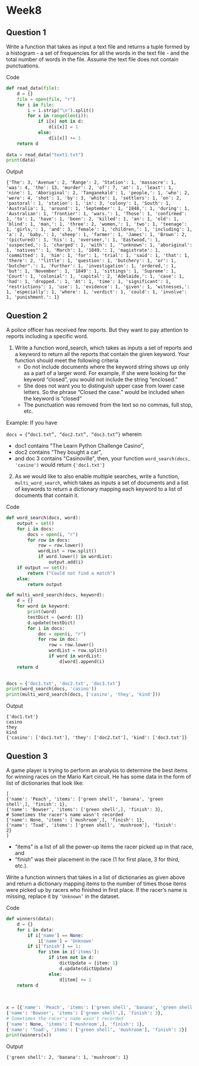 # Week8

## Question 1
Write a function that takes as input a text file and returns a tuple formed by a histogram - a set of frequencies for all the words in the text file - and the total number of words in the file. Assume the text file does not contain punctuations.

Code
```py
def read_data(file):
    d = {}
    file = open(file, "r")
    for i in file:
        i = i.strip("\n").split()
        for x in range(len(i)):
            if i[x] not in d:
                d[i[x]] = 1
            else:
                d[i[x]] += 1
    return d
    
data = read_data("text1.txt")
print(data)
```
Output
```
{'The': 3, 'Avenue': 2, 'Range': 2, 'Station': 1, 'massacre': 1, 'was': 4, 'the': 13, 'murder': 2, 'of': 7, 'at': 1, 'least': 1, 'nine': 1, 'Aboriginal': 2, 'Tanganekald': 1, 'people,': 1, 'who': 2, 'were': 4, 'shot': 1, 'by': 3, 'white': 1, 'settlers': 1, 'on': 2, 'pastoral': 1, 'station': 1, 'in': 3, 'colony': 1, 'South': 1, 'Australia': 1, 'around': 1, 'September': 1, '1848,': 1, 'during': 1, 'Australian': 1, 'frontier': 1, 'wars.': 1, 'Those': 1, 'confirmed': 1, 'to': 1, 'have': 1, 'been': 2, 'killed': 1, 'an': 1, 'old': 1, 'blind': 1, 'man,': 1, 'three': 2, 'women,': 1, 'two': 1, 'teenage': 1, 'girls,': 1, 'and': 3, 'female': 1, 'children,': 1, 'including': 1, 'a': 2, 'baby.': 1, 'sheep': 1, 'farmer': 1, 'James': 1, 'Brown': 2, '(pictured)': 1, 'his': 1, 'overseer,': 1, 'Eastwood,': 1, 'suspected,': 1, 'charged': 1, 'with': 1, '"unknown': 1, 'aboriginal': 1, 'natives"': 1, 'March': 1, '1849.': 1, 'magistrate': 1, 'committed': 1, 'him': 1, 'for': 1, 'trial': 1, 'said': 1, 'that': 1, 'there': 2, '"little': 1, 'question': 1, 'butchery': 1, 'or': 1, 'butcher".': 1, 'Further': 1, 'investigation': 1, 'ordered,': 1, 'but': 1, 'November': 1, '1849': 1, 'sittings': 1, 'Supreme': 1, 'Court': 1, 'colonial': 1, 'capital': 2, 'Adelaide,': 1, 'case': 1, 'had': 1, 'dropped.': 1, 'At': 1, 'time': 1, 'significant': 1, 'restrictions': 1, 'use': 1, 'evidence': 1, 'given': 1, 'witnesses,': 1, 'especially': 1, 'where': 1, 'verdict': 1, 'could': 1, 'involve': 1, 'punishment.': 1}
```
## Question 2
A police officer has received few reports. But they want to pay attention to reports including a specific word.
1. Write a function word_search, which takes as inputs a set of reports and a keyword to return all the reports that contain the given keyword. Your function should meet the following criteria
    * Do not include documents where the keyword string shows up only as a part of a larger word. For example, if she were looking for the keyword “closed”, you would not include the string “enclosed.”
    * She does not want you to distinguish upper case from lower case letters. So the phrase “Closed the case.” would be included when the keyword is “closed”
    * The punctuation was removed from the text so no commas, full stop, etc.

Example: If you have

`docs = {“doc1.txt”, “doc2.txt”, “doc3.txt”}` wherein
* doc1 contains "The Learn Python Challenge Casino",
* doc2 contains "They bought a car",
* and doc 3 contains "Casinoville", then, your function
`word_search(docs, 'casino')` would return
`{'doc1.txt'}`

2. As we would like to also enable multiple searches, write a function, `multi_word_search`, which takes as inputs a set of documents and a list of keywords to return a dictionary mapping each keyword to a list of documents that contain it.

Code
```py
def word_search(docs, word):
    output = set()
    for i in docs:
        docs = open(i, "r")
        for row in docs:
            row = row.lower()
            wordList = row.split()
            if word.lower() in wordList:
                output.add(i)
    if output == set():
        return ("Could not find a match")
    else:
        return output

def multi_word_search(docs, keyword):
    d = {}
    for word in keyword:
        print(word)
        testDict = {word: []}
        d.update(testDict)
        for i in docs:
            doc = open(i, "r")
            for row in doc:
                row = row.lower()
                wordList = row.split()
                if word in wordList:
                    d[word].append(i)
    return d

    
docs = {'doc1.txt', 'doc2.txt', 'doc3.txt'}
print(word_search(docs, 'casino'))
print(multi_word_search(docs, ['casino', 'they', 'kind']))
```
Output
```
{'doc1.txt'}
casino
they
kind
{'casino': ['doc1.txt'], 'they': ['doc2.txt'], 'kind': ['doc3.txt']}
```
## Question 3
A game player is trying to perform an analysis to determine the best items for winning races on the Mario Kart circuit. He has some data in the form of list of dictionaries that look like:
```
[
{'name': 'Peach', 'items': ['green shell', 'banana', 'green
shell',], 'finish': 1},
{'name': 'Bowser', 'items': ['green shell',], 'finish': 3},
# Sometimes the racer's name wasn't recorded
{'name': None, 'items': ['mushroom',], 'finish': 1},
{'name': 'Toad', 'items': ['green shell', 'mushroom'], 'finish':
2}
]
```
* “items” is a list of all the power-up items the racer picked up in that race, and
* “finish” was their placement in the race (1 for first place, 3 for third, etc.).

Write a function winners that takes in a list of dictionaries as given above and return a dictionary mapping items to the number of times those items were picked up by racers who finished in first place. If the racer’s name is missing, replace it by `‘Unknown’` in the dataset.

Code
```py
def winners(data):
    d = {}
    for i in data:
        if i['name'] == None:
            i['name'] = 'Unknown'
        if i['finish'] == 1:
            for item in i['items']:
                if item not in d:
                    dictUpdate = {item: 1}
                    d.update(dictUpdate)
                else:
                    d[item] += 1
    return d
            
    
    
x = [{'name': 'Peach', 'items': ['green shell', 'banana', 'green shell',], 'finish': 1},
{'name': 'Bowser', 'items': ['green shell',], 'finish': 3},
# Sometimes the racer's name wasn't recorded
{'name': None, 'items': ['mushroom',], 'finish': 1},
{'name': 'Toad', 'items': ['green shell', 'mushroom'], 'finish': 2}]
print(winners(x))
```
Output
```
{'green shell': 2, 'banana': 1, 'mushroom': 1}
```
